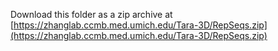 Download this folder as a zip archive at
[https://zhanglab.ccmb.med.umich.edu/Tara-3D/RepSeqs.zip](https://zhanglab.ccmb.med.umich.edu/Tara-3D/RepSeqs.zip)
